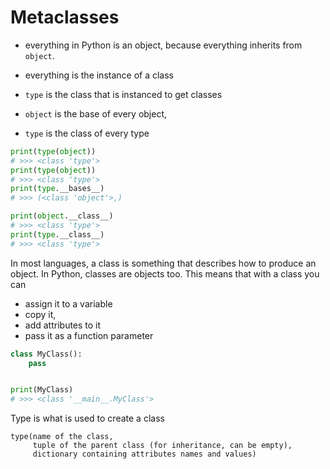 # Metaclasses

* everything in Python is an object, because everything inherits from `object`.

* everything is the instance of a class
* `type` is the class that is instanced to get classes

* `object` is the base of every object,
* `type` is the class of every type

```python
print(type(object))
# >>> <class 'type'>
print(type(object))
# >>> <class 'type'>
print(type.__bases__)
# >>> (<class 'object'>,)

print(object.__class__)
# >>> <class 'type'>
print(type.__class__)
# >>> <class 'type'>
```

In most languages, a class is something that describes how to produce an object. In Python, classes are objects too. This means that with a class you can

* assign it to a variable
* copy it, 
* add attributes to it
* pass it as a function parameter

```python
class MyClass():
    pass


print(MyClass)
# >>> <class '__main__.MyClass'>
```

Type is what is used to create a class

```
type(name of the class, 
     tuple of the parent class (for inheritance, can be empty), 
     dictionary containing attributes names and values)
```